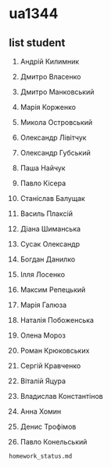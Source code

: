 # ua1344

## list student

1. Андрій Килимник  

2. Дмитро Власенко  

3. Дмитро Манковський  

4. Марія Корженко  

5. Микола Островський  

6. Олександр Лівітчук  

7. Олександр Губський  

8. Паша Найчук  

9. Павло Кісера  

10. Станіслав Балущак  

11. Василь Плаксій  

12. Діана Шиманська  

13. Сусак Олександр  

14. Богдан Данилко  

15. Ілля Лосенко  

16. Максим Репецький  

17. Марія Галюза  

18. Наталія Побоженська 

19. Олена Мороз  

20. Роман Крюковських  

21. Сергій Кравченко  

22. Віталій Яцура  

23. Владислав Константінов 

24. Анна Хомин  

25. Денис Трофімов  

26. Павло Конельський


``homework_status.md``
